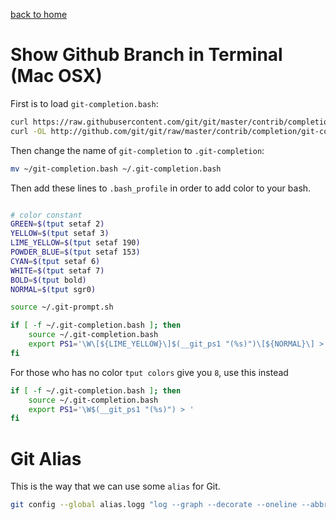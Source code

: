 [back to home](README.md)

# Show Github Branch in Terminal (Mac OSX)

First is to load `git-completion.bash`:

```bash
curl https://raw.githubusercontent.com/git/git/master/contrib/completion/git-prompt.sh -o ~/.git-prompt.sh
curl -OL http://github.com/git/git/raw/master/contrib/completion/git-completion.bash
```

Then change the name of `git-completion` to `.git-completion`:

```bash
mv ~/git-completion.bash ~/.git-completion.bash
```

Then add these lines to `.bash_profile` in order to add color to your bash.

```bash

# color constant
GREEN=$(tput setaf 2)
YELLOW=$(tput setaf 3)
LIME_YELLOW=$(tput setaf 190)
POWDER_BLUE=$(tput setaf 153)
CYAN=$(tput setaf 6)
WHITE=$(tput setaf 7)
BOLD=$(tput bold)
NORMAL=$(tput sgr0)

source ~/.git-prompt.sh

if [ -f ~/.git-completion.bash ]; then                                          
    source ~/.git-completion.bash
    export PS1='\W\[${LIME_YELLOW}\]$(__git_ps1 "(%s)")\[${NORMAL}\] > '
fi
```


For those who has no color `tput colors` give you `8`, use this instead

```bash
if [ -f ~/.git-completion.bash ]; then
    source ~/.git-completion.bash
    export PS1='\W$(__git_ps1 "(%s)") > '
fi
```

# Git Alias

This is the way that we can use some `alias` for Git.

```bash
git config --global alias.logg "log --graph --decorate --oneline --abbrev-commit --all"
```
